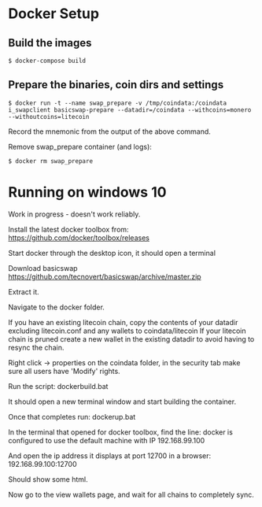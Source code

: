 
# Docker Setup

## Build the images
```
$ docker-compose build
```

## Prepare the binaries, coin dirs and settings
```
$ docker run -t --name swap_prepare -v /tmp/coindata:/coindata i_swapclient basicswap-prepare --datadir=/coindata --withcoins=monero --withoutcoins=litecoin
```

Record the mnemonic from the output of the above command.

Remove swap_prepare container (and logs):
```
$ docker rm swap_prepare
```


# Running on windows 10


Work in progress - doesn't work reliably.


Install the latest docker toolbox from:
https://github.com/docker/toolbox/releases

Start docker through the desktop icon, it should open a terminal

Download basicswap
https://github.com/tecnovert/basicswap/archive/master.zip

Extract it.

Navigate to the docker folder.


If you have an existing litecoin chain, copy the contents of your datadir excluding litecoin.conf and any wallets to coindata/litecoin
If your litecoin chain is pruned create a new wallet in the existing datadir to avoid having to resync the chain.


Right click -> properties on the coindata folder, in the security tab make sure all users have 'Modify' rights.


Run the script: dockerbuild.bat

It should open a new terminal window and start building the container.

Once that completes run: dockerup.bat

In the terminal that opened for docker toolbox, find the line:
docker is configured to use the default machine with IP 192.168.99.100

And open the ip address it displays at port 12700 in a browser:
192.168.99.100:12700

Should show some html.

Now go to the view wallets page, and wait for all chains to completely sync.
